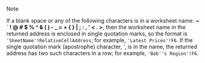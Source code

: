 
> [!NOTE]
> If a blank space or any of the following characters is in a worksheet name: **~ \` ! @ # $ % ^ & ( ) - _ = + { } | ; : , ' < . >**, then the worksheet name in the returned address is enclosed in single quotation marks, so the format is `'SheetName'!RelativeCellAddress`; for example, `'Latest Prices'!F6`. If the single quotation mark (apostrophe) character, ', is in the name, the returned address has two such characters in a row; for example, `'Bob''s Region'!F6`.